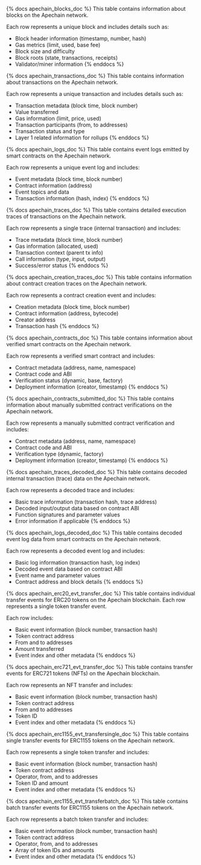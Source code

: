 {% docs apechain_blocks_doc %}
This table contains information about blocks on the Apechain network.

Each row represents a unique block and includes details such as:
- Block header information (timestamp, number, hash)
- Gas metrics (limit, used, base fee)
- Block size and difficulty
- Block roots (state, transactions, receipts)
- Validator/miner information
{% enddocs %}

{% docs apechain_transactions_doc %}
This table contains information about transactions on the Apechain network.

Each row represents a unique transaction and includes details such as:
- Transaction metadata (block time, block number)
- Value transferred
- Gas information (limit, price, used)
- Transaction participants (from, to addresses)
- Transaction status and type
- Layer 1 related information for rollups
{% enddocs %}

{% docs apechain_logs_doc %}
This table contains event logs emitted by smart contracts on the Apechain network.

Each row represents a unique event log and includes:
- Event metadata (block time, block number)
- Contract information (address)
- Event topics and data
- Transaction information (hash, index)
{% enddocs %}

{% docs apechain_traces_doc %}
This table contains detailed execution traces of transactions on the Apechain network.

Each row represents a single trace (internal transaction) and includes:
- Trace metadata (block time, block number)
- Gas information (allocated, used)
- Transaction context (parent tx info)
- Call information (type, input, output)
- Success/error status
{% enddocs %}

{% docs apechain_creation_traces_doc %}
This table contains information about contract creation traces on the Apechain network.

Each row represents a contract creation event and includes:
- Creation metadata (block time, block number)
- Contract information (address, bytecode)
- Creator address
- Transaction hash
{% enddocs %}

{% docs apechain_contracts_doc %}
This table contains information about verified smart contracts on the Apechain network.

Each row represents a verified smart contract and includes:
- Contract metadata (address, name, namespace)
- Contract code and ABI
- Verification status (dynamic, base, factory)
- Deployment information (creator, timestamp)
{% enddocs %}

{% docs apechain_contracts_submitted_doc %}
This table contains information about manually submitted contract verifications on the Apechain network.

Each row represents a manually submitted contract verification and includes:
- Contract metadata (address, name, namespace)
- Contract code and ABI
- Verification type (dynamic, factory)
- Deployment information (creator, timestamp)
{% enddocs %}

{% docs apechain_traces_decoded_doc %}
This table contains decoded internal transaction (trace) data on the Apechain network.

Each row represents a decoded trace and includes:
- Basic trace information (transaction hash, trace address)
- Decoded input/output data based on contract ABI
- Function signatures and parameter values
- Error information if applicable
{% enddocs %}

{% docs apechain_logs_decoded_doc %}
This table contains decoded event log data from smart contracts on the Apechain network.

Each row represents a decoded event log and includes:
- Basic log information (transaction hash, log index)
- Decoded event data based on contract ABI
- Event name and parameter values
- Contract address and block details
{% enddocs %}

{% docs apechain_erc20_evt_transfer_doc %}
This table contains individual transfer events for ERC20 tokens on the Apechain blockchain. Each row represents a single token transfer event.

Each row includes:
- Basic event information (block number, transaction hash)
- Token contract address
- From and to addresses
- Amount transferred
- Event index and other metadata
{% enddocs %}

{% docs apechain_erc721_evt_transfer_doc %}
This table contains transfer events for ERC721 tokens (NFTs) on the Apechain blockchain.

Each row represents an NFT transfer and includes:
- Basic event information (block number, transaction hash)
- Token contract address
- From and to addresses
- Token ID
- Event index and other metadata
{% enddocs %}

{% docs apechain_erc1155_evt_transfersingle_doc %}
This table contains single transfer events for ERC1155 tokens on the Apechain network.

Each row represents a single token transfer and includes:
- Basic event information (block number, transaction hash)
- Token contract address
- Operator, from, and to addresses
- Token ID and amount
- Event index and other metadata
{% enddocs %}

{% docs apechain_erc1155_evt_transferbatch_doc %}
This table contains batch transfer events for ERC1155 tokens on the Apechain network.

Each row represents a batch token transfer and includes:
- Basic event information (block number, transaction hash)
- Token contract address
- Operator, from, and to addresses
- Array of token IDs and amounts
- Event index and other metadata
{% enddocs %}